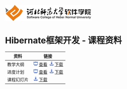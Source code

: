 ![河北师范大学软件学院](../image/logo.png)

# Hibernate框架开发 - 课程资料


| 资料 | 链接 |
|---|---|
|教学大纲| [<img src="../image/presentation.png" height="15" />查看](./outline.pdf) [<img src="../image/download.png" height="15" />下载](./outline.docx)|
|进度计划| [<img src="../image/presentation.png" height="15" />查看](./schedule.pdf) [<img src="../image/download.png" height="15" />下载](./schedule.docx)|
| 课程幻灯片| [<img src="../image/download.png" height="15" />下载](./slides)|


